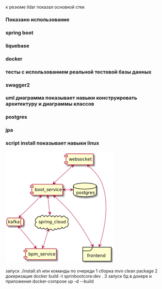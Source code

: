 к резюме ildar показал основной стек

### Показано использование
### spring boot
### liquebase
### docker
### тесты с использованием реальной тестовой базы данных
### swagger2
### uml диаграмма показывает навыки конструировать архитектуру и диаграммы классов
### postgres
### jpa
### script install показывает навыки linux

![qwd](https://github.com/juniorresana/internetsale-springboot/blob/master/image.png)

запуск ./install.sh или команды по очереди
1 сборка mvn clean package
2 докеризация docker build -t sprinbootcore:dev .
3 запуск бд в докере и приложения docker-compose up -d --build




